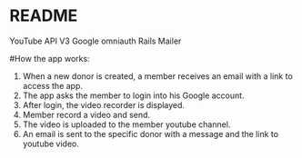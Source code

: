 # README

YouTube API V3
Google omniauth
Rails Mailer

#How the app works:

1. When a new donor is created, a member receives an email with a link to access the app.
2. The app asks the member to login into his Google account.
3. After login, the video recorder is displayed.
4. Member record a video and send.
5. The video is uploaded to the member youtube channel.
6. An email is sent to the specific donor with a message and the link to youtube video.

